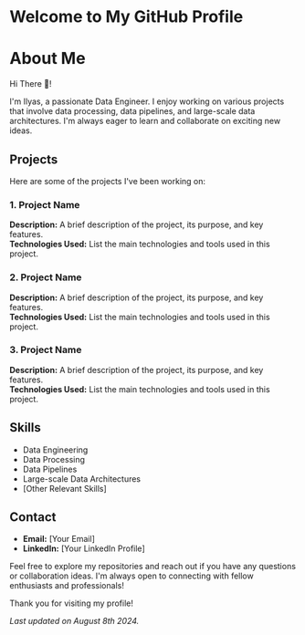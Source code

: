 # Welcome to My GitHub Profile

# About Me
Hi There 👋!

I'm Ilyas, a passionate Data Engineer. I enjoy working on various projects that involve data processing, data pipelines, and large-scale data architectures. I'm always eager to learn and collaborate on exciting new ideas.

## Projects
Here are some of the projects I've been working on:

### 1. Project Name
**Description:** A brief description of the project, its purpose, and key features.  
**Technologies Used:** List the main technologies and tools used in this project.

### 2. Project Name
**Description:** A brief description of the project, its purpose, and key features.  
**Technologies Used:** List the main technologies and tools used in this project.

### 3. Project Name
**Description:** A brief description of the project, its purpose, and key features.  
**Technologies Used:** List the main technologies and tools used in this project.

## Skills
- Data Engineering
- Data Processing
- Data Pipelines
- Large-scale Data Architectures
- [Other Relevant Skills]

## Contact
- **Email:** [Your Email]
- **LinkedIn:** [Your LinkedIn Profile]

Feel free to explore my repositories and reach out if you have any questions or collaboration ideas. I'm always open to connecting with fellow enthusiasts and professionals!

Thank you for visiting my profile!

*Last updated on August 8th 2024.*

